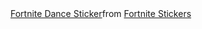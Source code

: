 <div class="tenor-gif-embed" data-postid="25337988" data-share-method="host" data-aspect-ratio="0.890625" data-width="100%"><a href="https://tenor.com/view/fortnite-dance-anime-gif-25337988">Fortnite Dance Sticker</a>from <a href="https://tenor.com/search/fortnite-stickers">Fortnite Stickers</a></div> <script type="text/javascript" async src="https://tenor.com/embed.js"></script>
